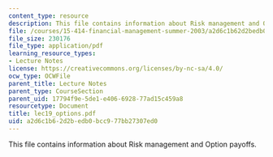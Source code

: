 ```yaml
---
content_type: resource
description: This file contains information about Risk management and Option payoffs.
file: /courses/15-414-financial-management-summer-2003/a2d6c1b62d2bedb0bcc977bb27307ed0_lec19_options.pdf
file_size: 230176
file_type: application/pdf
learning_resource_types:
- Lecture Notes
license: https://creativecommons.org/licenses/by-nc-sa/4.0/
ocw_type: OCWFile
parent_title: Lecture Notes
parent_type: CourseSection
parent_uid: 17794f9e-5de1-e406-6928-77ad15c459a8
resourcetype: Document
title: lec19_options.pdf
uid: a2d6c1b6-2d2b-edb0-bcc9-77bb27307ed0
---
```

This file contains information about Risk management and Option payoffs.